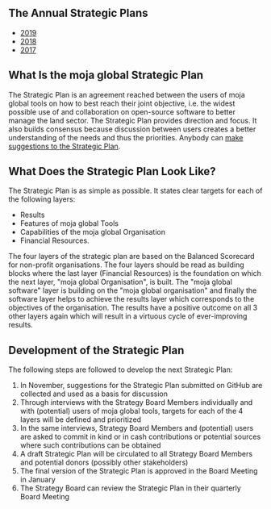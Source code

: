 ## The Annual Strategic Plans

- [2019](https://github.com/moja-global/.github/blob/master/Governance/Strategic-Plan/2019.md)
- [2018](https://github.com/moja-global/.github/blob/master/Governance/Strategic-Plan/2018.md)
- [2017](https://github.com/moja-global/.github/blob/master/Governance/Strategic-Plan/2017.md)

## What Is the moja global Strategic Plan

The Strategic Plan is an agreement reached between the users of moja global tools on how to best reach their joint objective, i.e. the widest possible use of and collaboration on open-source software to better manage the land sector. The Strategic Plan provides direction and focus. It also builds consensus because discussion between users creates a better understanding of the needs and thus the priorities. Anybody can [make suggestions to the Strategic Plan](https://github.com/moja-global/.github/blob/master/Contributing/How-to-Provide-Strategic-Advice.md).

## What Does the Strategic Plan Look Like?

The Strategic Plan is as simple as possible. It states clear targets for each of the following layers:

- Results
- Features of moja global Tools
- Capabilities of the moja global Organisation
- Financial Resources.

The four layers of the strategic plan are based on the Balanced Scorecard for non-profit organisations. The four layers should be read as building blocks where the last layer (Financial Resources) is the foundation on which the next layer, "moja global Organisation", is built. The "moja global software" layer is building on the "moja global organisation" and finally the software layer helps to achieve the results layer which corresponds to the objectives of the organisation. The results have a positive outcome on all 3 other layers again which will result in a virtuous cycle of ever-improving results.

## Development of the Strategic Plan

The following steps are followed to develop the next Strategic Plan:

1. In November, suggestions for the Strategic Plan submitted on GitHub are collected and used as a basis for discussion
1. Through interviews with the Strategy Board Members individually and with (potential) users of moja global tools, targets for each of the 4 layers will be defined and prioritized
1. In the same interviews, Strategy Board Members and (potential) users are asked to commit in kind or in cash contributions or potential sources where such contributions can be obtained
1. A draft Strategic Plan will be circulated to all Strategy Board Members and potential donors (possibly other stakeholders)
1. The final version of the Strategic Plan is approved in the Board Meeting in January
1. The Strategy Board can review the Strategic Plan in their quarterly Board Meeting
